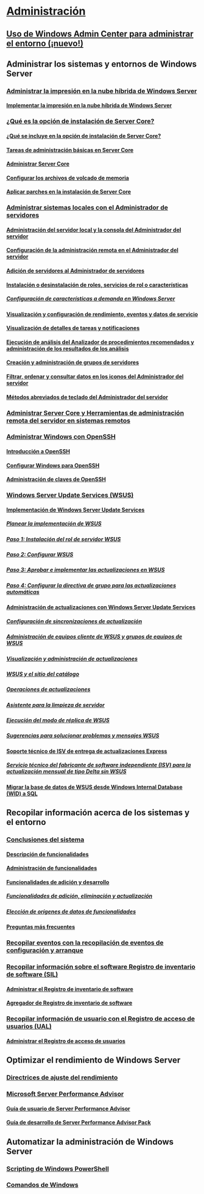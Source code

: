 # [Administración](manage-windows-server.yml)
## [Uso de Windows Admin Center para administrar el entorno (¡nuevo!)](../manage/windows-admin-center/overview.md)
## Administrar los sistemas y entornos de Windows Server
### [Administrar la impresión en la nube híbrida de Windows Server](hybrid-cloud-print/hybrid-cloud-print-overview.md)
#### [Implementar la impresión en la nube híbrida de Windows Server](hybrid-cloud-print/hybrid-cloud-print-deploy.md)
### [¿Qué es la opción de instalación de Server Core?](server-core/what-is-server-core.md)
#### [¿Qué se incluye en la opción de instalación de Server Core?](server-core/server-core-roles-and-services.md)
#### [Tareas de administración básicas en Server Core](server-core/server-core-administer.md)
#### [Administrar Server Core](server-core/server-core-manage.md)
#### [Configurar los archivos de volcado de memoria](server-core/server-core-memory-dump.md)
#### [Aplicar parches en la instalación de Server Core](server-core/server-core-servicing.md)
### [Administrar sistemas locales con el Administrador de servidores](server-manager/server-manager.md)
#### [Administración del servidor local y la consola del Administrador del servidor](server-manager/manage-the-local-server-and-the-server-manager-console.md)
#### [Configuración de la administración remota en el Administrador del servidor](server-manager/configure-remote-management-in-server-manager.md)
#### [Adición de servidores al Administrador de servidores](server-manager/add-servers-to-server-manager.md)
#### [Instalación o desinstalación de roles, servicios de rol o características](server-manager/install-or-uninstall-roles-role-services-or-features.md)
##### [Configuración de características a demanda en Windows Server](server-manager/configure-features-on-demand-in-windows-server.md)
#### [Visualización y configuración de rendimiento, eventos y datos de servicio](server-manager/view-and-configure-performance-event-and-service-data.md)
#### [Visualización de detalles de tareas y notificaciones](server-manager/view-task-details-and-notifications.md)
#### [Ejecución de análisis del Analizador de procedimientos recomendados y administración de los resultados de los análisis](server-manager/run-best-practices-analyzer-scans-and-manage-scan-results.md)
#### [Creación y administración de grupos de servidores](server-manager/create-and-manage-server-groups.md)
#### [Filtrar, ordenar y consultar datos en los iconos del Administrador del servidor](server-manager/filter-sort-and-query-data-in-server-manager-tiles.md)
#### [Métodos abreviados de teclado del Administrador del servidor](server-manager/keyboard-shortcuts-for-server-manager.md)
### [Administrar Server Core y Herramientas de administración remota del servidor en sistemas remotos](../remote/remote-server-administration-tools.md)
### [Administrar Windows con OpenSSH](OpenSSH/OpenSSH_Overview.md)
#### [Introducción a OpenSSH](OpenSSH/OpenSSH_Install_FirstUse.md)
#### [Configurar Windows para OpenSSH](OpenSSH/OpenSSH_Server_Configuration.md)
#### [Administración de claves de OpenSSH](OpenSSH/OpenSSH_KeyManagement.md)
### [Windows Server Update Services (WSUS)](windows-server-update-services/get-started/windows-server-update-services-wsus.md)
#### [Implementación de Windows Server Update Services](windows-server-update-services/deploy/deploy-windows-server-update-services.md)
##### [Planear la implementación de WSUS](windows-server-update-services/plan/plan-your-wsus-deployment.md)
##### [Paso 1: Instalación del rol de servidor WSUS](windows-server-update-services/deploy/1-install-the-wsus-server-role.md)
##### [Paso 2: Configurar WSUS](windows-server-update-services/deploy/2-configure-wsus.md)
##### [Paso 3: Aprobar e implementar las actualizaciones en WSUS](windows-server-update-services/deploy/3-approve-and-deploy-updates-in-wsus.md)
##### [Paso 4: Configurar la directiva de grupo para las actualizaciones automáticas](windows-server-update-services/deploy/4-configure-group-policy-settings-for-automatic-updates.md)
#### [Administración de actualizaciones con Windows Server Update Services](windows-server-update-services/manage/update-management-with-windows-server-update-services.md)
##### [Configuración de sincronizaciones de actualización](windows-server-update-services/manage/setting-up-update-synchronizations.md)
##### [Administración de equipos cliente de WSUS y grupos de equipos de WSUS](windows-server-update-services/manage/managing-wsus-client-computers-and-wsus-computer-groups.md)
##### [Visualización y administración de actualizaciones](windows-server-update-services/manage/viewing-and-managing-updates.md)
##### [WSUS y el sitio del catálogo](windows-server-update-services/manage/wsus-and-the-catalog-site.md)
##### [Operaciones de actualizaciones](windows-server-update-services/manage/updates-operations.md)
##### [Asistente para la limpieza de servidor](windows-server-update-services/manage/the-server-cleanup-wizard.md)
##### [Ejecución del modo de réplica de WSUS](windows-server-update-services/manage/running-wsus-replica-mode.md)
##### [Sugerencias para solucionar problemas y mensajes WSUS](windows-server-update-services/manage/wsus-messages-and-troubleshooting-tips.md)
#### [Soporte técnico de ISV de entrega de actualizaciones Express](windows-server-update-services/deploy/express-update-delivery-isv-support.md)
##### [Servicio técnico del fabricante de software independiente (ISV) para la actualización mensual de tipo Delta sin WSUS](windows-server-update-services/deploy/monthly-delta-update-isv-support-without-WSUS.md)
#### [Migrar la base de datos de WSUS desde Windows Internal Database (WID) a SQL](windows-server-update-services/manage/wid-to-sql-migration.md)

## Recopilar información acerca de los sistemas y el entorno
### [Conclusiones del sistema](..\manage\system-insights\overview.md)
#### [Descripción de funcionalidades](..\manage\system-insights\understanding-capabilities.md)
#### [Administración de funcionalidades](..\manage\system-insights\managing-capabilities.md)
#### [Funcionalidades de adición y desarrollo](..\manage\system-insights\adding-and-developing-capabilities.md)
##### [Funcionalidades de adición, eliminación y actualización](..\manage\system-insights\add-remove-update-capabilities.md)
##### [Elección de orígenes de datos de funcionalidades](..\manage\system-insights\data-sources.md)
#### [Preguntas más frecuentes](..\manage\system-insights\faq.md)
### [Recopilar eventos con la recopilación de eventos de configuración y arranque](Get-started-with-Setup-and-Boot-Event-Collection.md)
### [Recopilar información sobre el software Registro de inventario de software (SIL)](software-inventory-logging/get-started-with-software-inventory-logging.md)
#### [Administrar el Registro de inventario de software](software-inventory-logging/manage-software-inventory-logging.md)
#### [Agregador de Registro de inventario de software](software-inventory-logging/software-inventory-logging-aggregator.md)
### [Recopilar información de usuario con el Registro de acceso de usuarios (UAL)](user-access-logging/get-started-with-user-access-logging.md)
#### [Administrar el Registro de acceso de usuarios](user-access-logging/manage-user-access-logging.md)

## Optimizar el rendimiento de Windows Server
### [Directrices de ajuste del rendimiento](performance-tuning/index.md)
### [Microsoft Server Performance Advisor](server-performance-advisor/microsoft-server-performance-advisor.md)
#### [Guía de usuario de Server Performance Advisor](server-performance-advisor/server-performance-advisor-users-guide.md)
#### [Guía de desarrollo de Server Performance Advisor Pack](server-performance-advisor/server-performance-advisor-pack-development-guide.md)

## Automatizar la administración de Windows Server
### [Scripting de Windows PowerShell](/powershell/scripting/overview)
### [Comandos de Windows](windows-commands/windows-commands.md)
